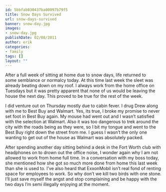 ```yaml
---
id: 5bbfab030437ba00097b79f5
title: Snow Days Survived
url: snow-days-survived
banner: snow-day.jpg
images:
- snow-day.jpg
publishDate: 02/08/2011
author: erik
categories:
- family
tags: []
layout: ""
---
```

After a full week of sitting at home due to snow days, life returned to some semblance or normalcy today. At this time last week the sleet was already beating down on my roof. I always work from the home office on Tuesdays but it was pretty apparent that none of us would be leaving the house the next day. This proved to be true for the rest of the week.

I did venture out on Thursday mostly due to cabin fever. I drug Drew along with me to Best Buy and Walmart. Yes, its true, I broke my promise to never set foot in Best Buy again. My mouse had went out and I wasn&#8217;t satisfied with the selection at Walmart. Also it was too dangerous to trek around the city with the roads being as they were, so I bit my tongue and went to the Best Buy right down the street from me. I guess I wasn&#8217;t the only one wanting to get out of the house as Walmart was absolutely packed.

After spending another day sitting behind a desk in the Fort Worth club with headphones on to drown out the office noise, I wonder again why I am not allowed to work from home full time. In a conversation with my boss today, she mentioned how she got so much more done from home this last week than she is used to. I&#8217;ve also heard that ExxonMobil isn&#8217;t real fond of renting space for employees to work. So why don&#8217;t we kill two birds with one stone. I&#8217;ll just save myself the angst and stop complaining and be happy with the two days I&#8217;m semi illegally enjoying at the moment.
